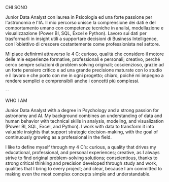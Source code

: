 CHI SONO

Junior Data Analyst con laurea in Psicologia ed una forte passione per l'astronomia e l'IA.
Il mio percorso unisce la comprensione dei dati e del comportamento umano con competenze tecniche in analisi, modellazione e visualizzazione (Power BI, SQL, Excel e Python).
Lavoro sui dati per trasformarli in insight utili a supportare decisioni di Business Intelligence, con l’obiettivo di crescere costantemente come professionista nel settore.

Mi piace definirmi attraverso le 4 C: curioso, qualità che considero il motore delle mie esperienze formative, professionali e personali; creativo, perché cerco sempre soluzioni di problem solving originali; coscienzioso, grazie ad un forte pensiero critico e ad una grande precisione maturate con lo studio e il lavoro e che porto con me in ogni progetto; chiaro, poiché mi impegno a rendere semplici e comprensibili anche i concetti più complessi.

--

WHO I AM

Junior Data Analyst with a degree in Psychology and a strong passion for astronomy and AI. My background combines an understanding of data and human behavior with technical skills in analysis, modeling, and visualization (Power BI, SQL, Excel, and Python). I work with data to transform it into valuable insights that support strategic decision-making, with the goal of continuously growing as a professional in the field.

I like to define myself through my 4 C’s: curious, a quality that drives my educational, professional, and personal experiences; creative, as I always strive to find original problem-solving solutions; conscientious, thanks to strong critical thinking and precision developed through study and work, qualities that I bring to every project; and clear, because I am committed to making even the most complex concepts simple and understandable.
